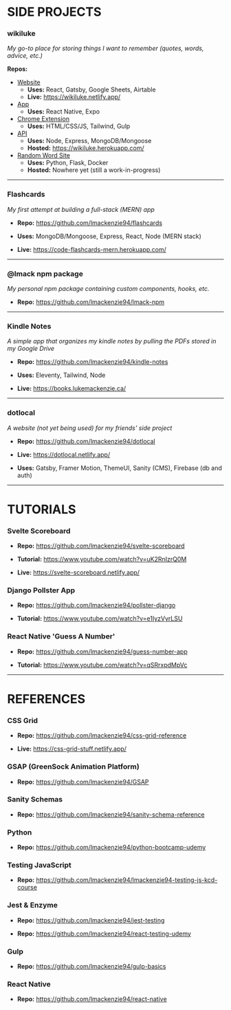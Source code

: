 # SIDE PROJECTS

### wikiluke
*My go-to place for storing things I want to remember (quotes, words, advice, etc.)*

**Repos:**
- [Website](https://github.com/lmackenzie94/wikiluke-web)
  - **Uses:** React, Gatsby, Google Sheets, Airtable
  - **Live:** https://wikiluke.netlify.app/
- [App](https://github.com/lmackenzie94/wikiluke-app)
  - **Uses:** React Native, Expo
- [Chrome Extension](https://github.com/lmackenzie94/wikiluke-chrome-ext)
  - **Uses:** HTML/CSS/JS, Tailwind, Gulp
- [API](https://github.com/lmackenzie94/wikiluke-api)
  - **Uses:** Node, Express, MongoDB/Mongoose
  - **Hosted:** https://wikiluke.herokuapp.com/
- [Random Word Site](https://github.com/lmackenzie94/wikiluke-random-word-py)
  - **Uses:** Python, Flask, Docker
  - **Hosted:** Nowhere yet (still a work-in-progress)

<hr>

### Flashcards
*My first attempt at building a full-stack (MERN) app*

- **Repo:** https://github.com/lmackenzie94/flashcards

- **Uses:** MongoDB/Mongoose, Express, React, Node (MERN stack)

- **Live:** https://code-flashcards-mern.herokuapp.com/

<hr>

### @lmack npm package
*My personal npm package containing custom components, hooks, etc.*

- **Repo:** https://github.com/lmackenzie94/lmack-npm

<hr>

### Kindle Notes
*A simple app that organizes my kindle notes by pulling the PDFs stored in my Google Drive*

- **Repo:** https://github.com/lmackenzie94/kindle-notes

- **Uses:** Eleventy, Tailwind, Node

- **Live:** https://books.lukemackenzie.ca/

<hr>

### dotlocal
*A website (not yet being used) for my friends' side project*

- **Repo:** https://github.com/lmackenzie94/dotlocal

- **Live:** https://dotlocal.netlify.app/

- **Uses:** Gatsby, Framer Motion, ThemeUI, Sanity (CMS), Firebase (db and auth)

<hr>

# TUTORIALS

### Svelte Scoreboard

- **Repo:** https://github.com/lmackenzie94/svelte-scoreboard

- **Tutorial:** https://www.youtube.com/watch?v=uK2RnIzrQ0M

- **Live:** https://svelte-scoreboard.netlify.app/

### Django Pollster App

- **Repo:** https://github.com/lmackenzie94/pollster-django

- **Tutorial:** https://www.youtube.com/watch?v=e1IyzVyrLSU

### React Native 'Guess A Number'

- **Repo:** https://github.com/lmackenzie94/guess-number-app

- **Tutorial:** https://www.youtube.com/watch?v=qSRrxpdMpVc

<hr>

# REFERENCES

### CSS Grid

- **Repo:** https://github.com/lmackenzie94/css-grid-reference

- **Live:** https://css-grid-stuff.netlify.app/

### GSAP (GreenSock Animation Platform)

- **Repo:** https://github.com/lmackenzie94/GSAP

### Sanity Schemas

- **Repo:** https://github.com/lmackenzie94/sanity-schema-reference

### Python

- **Repo:** https://github.com/lmackenzie94/python-bootcamp-udemy

### Testing JavaScript

- **Repo:** https://github.com/lmackenzie94/lmackenzie94-testing-js-kcd-course

### Jest & Enzyme

- **Repo:** https://github.com/lmackenzie94/jest-testing

- **Repo:** https://github.com/lmackenzie94/react-testing-udemy

### Gulp

- **Repo:** https://github.com/lmackenzie94/gulp-basics

### React Native

- **Repo:** https://github.com/lmackenzie94/react-native

